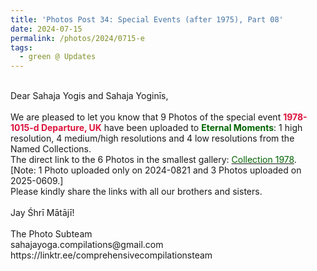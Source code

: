 ```yaml
---
title: 'Photos Post 34: Special Events (after 1975), Part 08'
date: 2024-07-15
permalink: /photos/2024/0715-e
tags:
  - green @ Updates
---
```


<p>
<br>
Dear Sahaja Yogis and Sahaja Yoginīs,<br>
<br>
We are pleased to let you know that 9 Photos of the special event <font color="Crimson"><b>1978-1015-d Departure, UK</b></font> have been uploaded to <font color="DarkGreen"><b>Eternal Moments</b></font>: 1 high resolution, 4 medium/high resolutions and 4 low resolutions from the Named Collections.<br>
The direct link to the 6 Photos in the smallest gallery: <a href="https://eternalmoments.smugmug.com/Collections/Patricia-Proenza-Collection/1978"><font color="DarkGreen">Collection 1978</font></a>.<br>
[Note: 1 Photo uploaded only on 2024-0821 and 3 Photos uploaded on 2025-0609.]<br>
Please kindly share the links with all our brothers and sisters.<br>
<br>
Jay Śhrī Mātājī!<br>
<br>
The Photo Subteam<br>
sahajayoga.compilations@gmail.com<br>
https://linktr.ee/comprehensivecompilationsteam
</p>